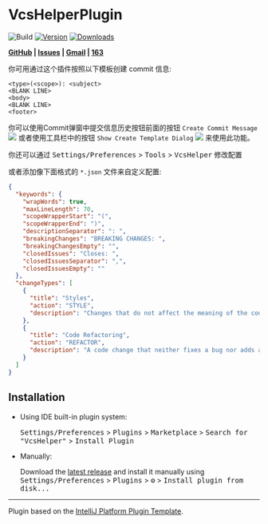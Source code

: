 # VcsHelperPlugin

![Build](https://github.com/WangJie0822/VcsHelperPlugin/workflows/Build/badge.svg)
[![Version](https://img.shields.io/jetbrains/plugin/v/cn.wj.plugin.vcs.svg)](https://plugins.jetbrains.com/plugin/cn.wj.plugin.vcs)
[![Downloads](https://img.shields.io/jetbrains/plugin/d/cn.wj.plugin.vcs.svg)](https://plugins.jetbrains.com/plugin/cn.wj.plugin.vcs)

<!-- Plugin description -->

<p>
<b>
<a href="https://github.com/WangJie0822/VcsHelperPlugin">GitHub</a> |
<a href="https://github.com/WangJie0822/VcsHelperPlugin/issues">Issues</a> |
<a href="mailto:w15555650921@gmail.com">Gmail</a> |
<a href="mailto:15555650921@163.com">163</a>
</b>
</p>

你可用通过这个插件按照以下模板创建 commit 信息:

```
<type>(<scope>): <subject>
<BLANK LINE>
<body>
<BLANK LINE>
<footer>
```

你可以使用Commit弹窗中提交信息历史按钮前面的按钮 `Create Commit Message` ![](https://raw.githubusercontent.com/WangJie0822/VcsHelperPlugin/develop/src/main/resources/icons/load.svg) 
或者使用工具栏中的按钮 `Show Create Template Dialog` ![](https://raw.githubusercontent.com/WangJie0822/VcsHelperPlugin/develop/src/main/resources/icons/commit.svg) 来使用此功能。

你还可以通过 <kbd>Settings/Preferences</kbd> > <kbd>Tools</kbd> > <kbd>VcsHelper</kbd> 修改配置

或者添加像下面格式的 `*.json` 文件来自定义配置:
```json
{
  "keywords": {
    "wrapWords": true,
    "maxLineLength": 70,
    "scopeWrapperStart": "(",
    "scopeWrapperEnd": ")",
    "descriptionSeparator": ": ",
    "breakingChanges": "BREAKING CHANGES: ",
    "breakingChangesEmpty": "",
    "closedIssues": "Closes: ",
    "closedIssuesSeparator": ",",
    "closedIssuesEmpty": ""
  },
  "changeTypes": [
    {
      "title": "Styles",
      "action": "STYLE",
      "description": "Changes that do not affect the meaning of the code (white-space, formatting, missing semi-colons, etc)"
    },
    {
      "title": "Code Refactoring",
      "action": "REFACTOR",
      "description": "A code change that neither fixes a bug nor adds a feature"
    }
  ]
}
```
<!-- Plugin description end -->

## Installation

- Using IDE built-in plugin system:
  
  <kbd>Settings/Preferences</kbd> > <kbd>Plugins</kbd> > <kbd>Marketplace</kbd> > <kbd>Search for "VcsHelper"</kbd> >
  <kbd>Install Plugin</kbd>
  
- Manually:

  Download the [latest release](https://github.com/WangJie0822/VcsHelper/releases/latest) and install it manually using
  <kbd>Settings/Preferences</kbd> > <kbd>Plugins</kbd> > <kbd>⚙️</kbd> > <kbd>Install plugin from disk...</kbd>


---
Plugin based on the [IntelliJ Platform Plugin Template][template].

[template]: https://github.com/JetBrains/intellij-platform-plugin-template
